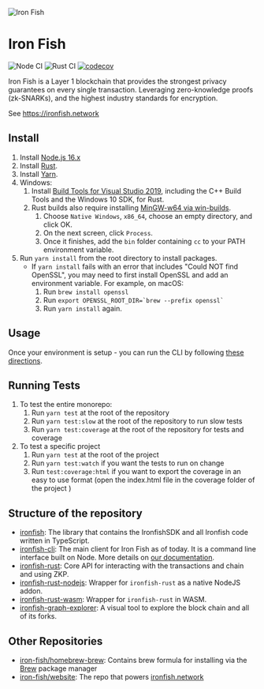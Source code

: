 ![Iron Fish](https://user-images.githubusercontent.com/767083/113650890-d8414c80-9645-11eb-8f4d-2427fc322ce4.png)


# Iron Fish

![Node CI](https://github.com/iron-fish/ironfish/actions/workflows/ci.yml/badge.svg)
![Rust CI](https://github.com/iron-fish/ironfish/actions/workflows/rust_ci.yml/badge.svg)
[![codecov](https://codecov.io/gh/iron-fish/ironfish/branch/master/graph/badge.svg?token=fOjPFN18xZ)](https://codecov.io/gh/iron-fish/ironfish)

Iron Fish is a Layer 1 blockchain that provides the strongest privacy guarantees on every single transaction. Leveraging zero-knowledge proofs (zk-SNARKs), and the highest industry standards for encryption.

See https://ironfish.network

## Install

1. Install [Node.js 16.x](https://nodejs.org/en/download/)
1. Install [Rust](https://www.rust-lang.org/learn/get-started).
1. Install [Yarn](https://classic.yarnpkg.com/en/docs/install).
1. Windows:
   1. Install [Build Tools for Visual Studio 2019](https://visualstudio.microsoft.com/downloads/#build-tools-for-visual-studio-2019), including the C++ Build Tools and the Windows 10 SDK, for Rust.
   1. Rust builds also require installing [MinGW-w64 via win-builds](http://win-builds.org/doku.php/download_and_installation_from_windows).
      1. Choose `Native Windows`, `x86_64`, choose an empty directory, and click OK.
      1. On the next screen, click `Process`.
      1. Once it finishes, add the `bin` folder containing `cc` to your PATH environment variable.
1. Run `yarn install` from the root directory to install packages.
   * If `yarn install` fails with an error that includes "Could NOT find OpenSSL", you may need to first install OpenSSL and add an environment variable. For example, on macOS:
      1. Run `brew install openssl`
      1. Run ``export OPENSSL_ROOT_DIR=`brew --prefix openssl` ``
      1. Run `yarn install` again.

## Usage

Once your environment is setup - you can run the CLI by following [these directions](https://github.com/iron-fish/ironfish/tree/master/ironfish-cli).

## Running Tests

1. To test the entire monorepo:
   1. Run `yarn test` at the root of the repository
   1. Run `yarn test:slow` at the root of the repository to run slow tests
   1. Run `yarn test:coverage` at the root of the repository for tests and coverage
1. To test a specific project
   1. Run `yarn test` at the root of the project
   1. Run `yarn test:watch` if you want the tests to run on change
   1. Run `test:coverage:html` if you want to export the coverage in an easy to use format (open the index.html file in the coverage folder of the project )

## Structure of the repository

 - [ironfish](./ironfish/README.md): The library that contains the IronfishSDK and all Ironfish code written in TypeScript.
 - [ironfish-cli](./ironfish-cli/README.md): The main client for Iron Fish as of today. It is a command line interface built on Node. More details on [our documentation](https://ironfish.network/docs/onboarding/iron-fish-tutorial).
 - [ironfish-rust](./ironfish-rust/README.md): Core API for interacting with the transactions and chain and using ZKP.
 - [ironfish-rust-nodejs](./ironfish-rust-nodejs/README.md): Wrapper for `ironfish-rust` as a native NodeJS addon.
 - [ironfish-rust-wasm](./ironfish-rust-wasm/README.md): Wrapper for `ironfish-rust` in WASM.
 - [ironfish-graph-explorer](./ironfish-graph-explorer/README.md): A visual tool to explore the block chain and all of its forks.

## Other Repositories

 - [iron-fish/homebrew-brew](https://github.com/iron-fish/homebrew-brew): Contains brew formula for installing via the [Brew](https://brew.sh) package manager
 - [iron-fish/website](https://github.com/iron-fish/website): The repo that powers [ironfish.network](https://ironfish.network)
